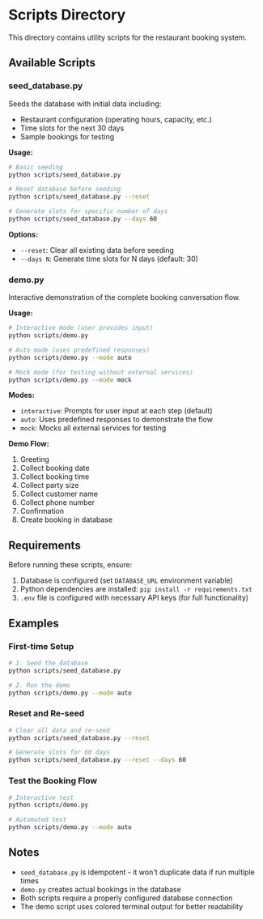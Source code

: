 # Scripts Directory

This directory contains utility scripts for the restaurant booking system.

## Available Scripts

### seed_database.py

Seeds the database with initial data including:
- Restaurant configuration (operating hours, capacity, etc.)
- Time slots for the next 30 days
- Sample bookings for testing

**Usage:**
```bash
# Basic seeding
python scripts/seed_database.py

# Reset database before seeding
python scripts/seed_database.py --reset

# Generate slots for specific number of days
python scripts/seed_database.py --days 60
```

**Options:**
- `--reset`: Clear all existing data before seeding
- `--days N`: Generate time slots for N days (default: 30)

### demo.py

Interactive demonstration of the complete booking conversation flow.

**Usage:**
```bash
# Interactive mode (user provides input)
python scripts/demo.py

# Auto mode (uses predefined responses)
python scripts/demo.py --mode auto

# Mock mode (for testing without external services)
python scripts/demo.py --mode mock
```

**Modes:**
- `interactive`: Prompts for user input at each step (default)
- `auto`: Uses predefined responses to demonstrate the flow
- `mock`: Mocks all external services for testing

**Demo Flow:**
1. Greeting
2. Collect booking date
3. Collect booking time
4. Collect party size
5. Collect customer name
6. Collect phone number
7. Confirmation
8. Create booking in database

## Requirements

Before running these scripts, ensure:

1. Database is configured (set `DATABASE_URL` environment variable)
2. Python dependencies are installed: `pip install -r requirements.txt`
3. `.env` file is configured with necessary API keys (for full functionality)

## Examples

### First-time Setup
```bash
# 1. Seed the database
python scripts/seed_database.py

# 2. Run the demo
python scripts/demo.py --mode auto
```

### Reset and Re-seed
```bash
# Clear all data and re-seed
python scripts/seed_database.py --reset

# Generate slots for 60 days
python scripts/seed_database.py --reset --days 60
```

### Test the Booking Flow
```bash
# Interactive test
python scripts/demo.py

# Automated test
python scripts/demo.py --mode auto
```

## Notes

- `seed_database.py` is idempotent - it won't duplicate data if run multiple times
- `demo.py` creates actual bookings in the database
- Both scripts require a properly configured database connection
- The demo script uses colored terminal output for better readability

